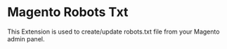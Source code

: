 # Magento Robots Txt
This Extension is used to create/update robots.txt file from your Magento admin panel.
